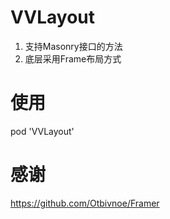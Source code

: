 # VVLayout

1. 支持Masonry接口的方法
2. 底层采用Frame布局方式

# 使用
pod 'VVLayout'

# 感谢
https://github.com/Otbivnoe/Framer
